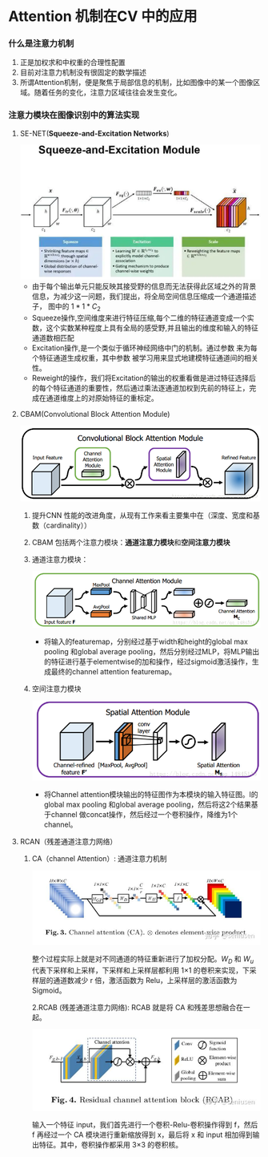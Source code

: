 # Attention 机制在CV 中的应用

### 什么是注意力机制

1. 正是加权求和中权重的合理性配置
2.  目前对注意力机制没有很固定的数学描述
3. 所谓Attention机制，便是聚焦于局部信息的机制，比如图像中的某一个图像区域。随着任务的变化，注意力区域往往会发生变化。

### 注意力模块在图像识别中的算法实现

1. SE-NET(**Squeeze-and-Excitation Networks**)

   <img src="attention.assets/13555903-c12283f307029cdf.jpg" alt="img" style="zoom:200%;" />

   - 由于每个输出单元只能反映其接受野的信息而无法获得此区域之外的背景信息，为减少这一问题，我们提出，将全局空间信息压缩成一个通道描述子， 图中的 $1*1*C_{2}$
   - Squeeze操作,空间维度来进行特征压缩,每个二维的特征通道变成一个实数，这个实数某种程度上具有全局的感受野,并且输出的维度和输入的特征通道数相匹配
   - Excitation操作,是一个类似于循环神经网络中门的机制。通过参数 来为每个特征通道生成权重，其中参数 被学习用来显式地建模特征通道间的相关性。
   - Reweight的操作，我们将Excitation的输出的权重看做是进过特征选择后的每个特征通道的重要性，然后通过乘法逐通道加权到先前的特征上，完成在通道维度上的对原始特征的重标定。

2. CBAM(Convolutional Block Attention Module)

   <img src="attention.assets/20180803192058261" alt="img" style="zoom:200%;" />

   1. 提升CNN 性能的改进角度，从现有工作来看主要集中在（深度、宽度和基数（cardinality））

   2. CBAM 包括两个注意力模块：**通道注意力模块**和**空间注意力模块**

   3. 通道注意力模块：

      ![img](attention.assets/20180803192230741)

      - 将输入的featuremap，分别经过基于width和height的global max pooling 和global average pooling，然后分别经过MLP，将MLP输出的特征进行基于elementwise的加和操作，经过sigmoid激活操作，生成最终的channel attention featuremap。

   4. 空间注意力模块

      ![img](attention.assets/20180803192438587)

      - 将Channel attention模块输出的特征图作为本模块的输入特征图。l的global max pooling 和global average pooling，然后将这2个结果基于channel 做concat操作，然后经过一个卷积操作，降维为1个channel。

3. RCAN（残差通道注意力网络）

   1. CA（channel Attention）: 通道注意力机制

      ![img](attention.assets/v2-afa7cbe25d57cbc5ea98541e41958c94_1440w.jpg)

      整个过程实际上就是对不同通道的特征重新进行了加权分配。$W_D$ 和 $W_u$ 代表下采样和上采样，下采样和上采样层都利用 1×1 的卷积来实现，下采样层的通道数减少 r 倍，激活函数为 Relu，上采样层的激活函数为 Sigmoid。

      2.RCAB (残差通道注意力网络): RCAB 就是将 CA 和残差思想融合在一起。

      ![img](attention.assets/v2-03b5626249a392c06bc274cda8233b96_1440w.jpg)

      输入一个特征 input，我们首先进行一个卷积-Relu-卷积操作得到 f，然后 f 再经过一个 CA 模块进行重新缩放得到 x，最后将 x 和 input 相加得到输出特征。其中，卷积操作都采用 3×3 的卷积核。